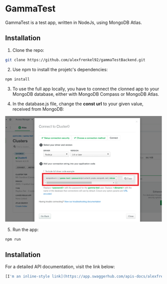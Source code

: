 # GammaTest

GammaTest is a test app, written in NodeJs, using MongoDB Atlas.

## Installation

1. Clone the repo: 
```sh
git clone https://github.com/alexfrenkel92/gammaTestBackend.git
```

2. Use npm to install the projetc's dependencies:
```sh
npm install
```

3. To use the full app locally, you have to connect the clonned app to your MongoDB database, either with MongoDB Compass or MongoDB Atlas.

4. In the database.js file, change the **const url** to your given value, received from MongoDB:

![alt text](/readmeImg/mongoDBconnect1.png)

5. Run the app:
```sh
npm run
```

## Installation

For a detailed API documentation, visit the link below:
```sh
[I'm an inline-style link](https://app.swaggerhub.com/apis-docs/alexfrenkel92/GammaTestApp/1.0.0#/)
```

